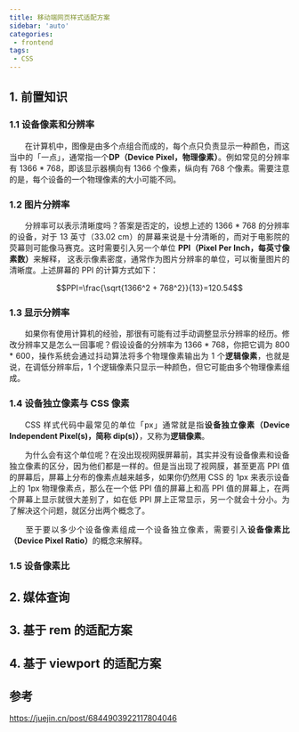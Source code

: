 ```yaml
---
title: 移动端网页样式适配方案
sidebar: 'auto'
categories:
 - frontend
tags:
 - CSS
---
```


## 1. 前置知识
### 1.1 设备像素和分辨率
<p style="text-align: justify">&emsp;&emsp;在计算机中，图像是由多个点组合而成的，每个点只负责显示一种颜色，而这当中的「一点」，通常指一个<b>DP（Device Pixel，物理像素）</b>。例如常见的分辨率有 1366 * 768，即该显示器横向有 1366 个像素，纵向有 768 个像素。需要注意的是，每个设备的一个物理像素的大小可能不同。</p>

### 1.2 图片分辨率
<p style="text-align: justify">&emsp;&emsp;分辨率可以表示清晰度吗？答案是否定的，设想上述的 1366 * 768 的分辨率的设备，对于 13 英寸（33.02 cm）的屏幕来说是十分清晰的，而对于电影院的荧幕则可能像马赛克。这时需要引入另一个单位 <b>PPI（Pixel Per Inch，每英寸像素数）</b>来解释， 这表示像素密度，通常作为图片分辨率的单位，可以衡量图片的清晰度。上述屏幕的 PPI 的计算方式如下：</p>

$$PPI=\frac{\sqrt{1366^2 + 768^2}}{13}=120.54$$

### 1.3 显示分辨率
<p style="text-align: justify">&emsp;&emsp;如果你有使用计算机的经验，那很有可能有过手动调整显示分辨率的经历。修改分辨率又是怎么一回事呢？假设设备的分辨率为 1366 * 768，你把它调为 800 * 600，操作系统会通过抖动算法将多个物理像素输出为 1 个<b>逻辑像素</b>，也就是说，在调低分辨率后，1 个逻辑像素只显示一种颜色，但它可能由多个物理像素组成。</p>

### 1.4 设备独立像素与 CSS 像素
<p style="text-align: justify">&emsp;&emsp;CSS 样式代码中最常见的单位「px」通常就是指<b>设备独立像素（Device Independent Pixel(s)，简称 dip(s)）</b>，又称为<b>逻辑像素</b>。</p>
<p style="text-align: justify">&emsp;&emsp;为什么会有这个单位呢？在没出现视网膜屏幕前，其实并没有设备像素和设备独立像素的区分，因为他们都是一样的。但是当出现了视网膜，甚至更高 PPI 值的屏幕后，屏幕上分布的像素点越来越多，如果你仍然用 CSS 的 1px 来表示设备上的 1px 物理像素点，那么在一个低 PPI 值的屏幕上和高 PPI 值的屏幕上，在两个屏幕上显示就很大差别了，如在低 PPI 屏上正常显示，另一个就会十分小。为了解决这个问题，就区分出两个概念了。</p>
<p style="text-align: justify">&emsp;&emsp;至于要以多少个设备像素组成一个设备独立像素，需要引入<b>设备像素比（Device Pixel Ratio）</b>的概念来解释。</p>

### 1.5 设备像素比

## 2. 媒体查询

## 3. 基于 rem 的适配方案

## 4. 基于 viewport 的适配方案

## 参考
https://juejin.cn/post/6844903922117804046  


